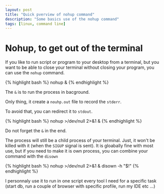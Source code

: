 ```yaml
---
layout: post
title: "Quick pverview of nohup command"
description: "Some basics use of the nohup command"
tags: [linux, command line]
---
```


# Nohup, to get out of the terminal

If you like to run script or program to your desktop from a terminal, but you want to be able to close your terminal without closing your program, you can use the ```nohup``` command.

{% highlight bash %}
nohup <command> &
{% endhighlight %}

The ```&``` is to run the process in bacground.

Only thing, it create a ```nouhp.out``` file to record the ```stderr```.

To avoid that, you can redirect it to ```stdout```.

{% highlight bash %}
nohup <command> >/dev/null 2>&1 &
{% endhighlight %}

Do not forget the 
```&``` in the end.


The process will still be a child process of your terminal. Just, it won't be killed with it (when the ```SIGUP``` signal is sent).
It is gloabally fine with most use, but if you need to make it is own process, you can combine your command with the ```disown```

{% highlight bash %}
nohup <command> >/dev/null 2>&1 & disown -h "$!"
{% endhighlight %}

I personnaly use it to run in one script every tool I need for a specific task (start db, run a couple of browser with specific profile, run my IDE etc ...)